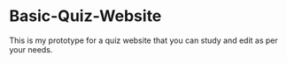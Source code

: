 # Basic-Quiz-Website

This is my prototype for a quiz website that you can study and edit as per your needs.
